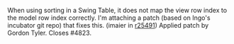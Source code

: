 When using sorting in a Swing Table, it does not map the view row index to the model row index correctly. I'm attaching a patch (based on Ingo's incubator git repo) that fixes this.
(imaier in [r25491](https://codereview.scala-lang.org/fisheye/changelog/scala-svn?cs=25491)) Applied patch by Gordon Tyler. Closes #4823.
